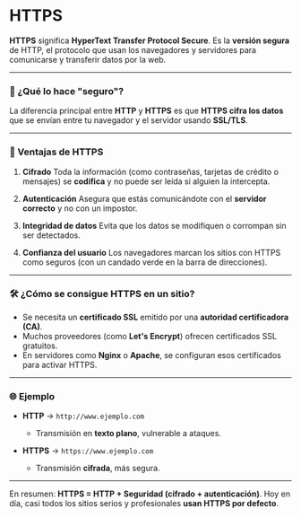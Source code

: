 


# HTTPS

**HTTPS** significa **HyperText Transfer Protocol Secure**. Es la **versión segura** de HTTP, el protocolo que usan los navegadores y servidores para comunicarse y transferir datos por la web.

---

### 🔐 ¿Qué lo hace "seguro"?

La diferencia principal entre **HTTP** y **HTTPS** es que **HTTPS cifra los datos** que se envían entre tu navegador y el servidor usando **SSL/TLS**.

---

### 🔑 Ventajas de HTTPS

1. **Cifrado**
   Toda la información (como contraseñas, tarjetas de crédito o mensajes) se **codifica** y no puede ser leída si alguien la intercepta.

2. **Autenticación**
   Asegura que estás comunicándote con el **servidor correcto** y no con un impostor.

3. **Integridad de datos**
   Evita que los datos se modifiquen o corrompan sin ser detectados.

4. **Confianza del usuario**
   Los navegadores marcan los sitios con HTTPS como seguros (con un candado verde en la barra de direcciones).

---

### 🛠️ ¿Cómo se consigue HTTPS en un sitio?

* Se necesita un **certificado SSL** emitido por una **autoridad certificadora (CA)**.
* Muchos proveedores (como **Let's Encrypt**) ofrecen certificados SSL gratuitos.
* En servidores como **Nginx** o **Apache**, se configuran esos certificados para activar HTTPS.

---

### 🌐 Ejemplo

* **HTTP** → `http://www.ejemplo.com`

  * Transmisión en **texto plano**, vulnerable a ataques.
* **HTTPS** → `https://www.ejemplo.com`

  * Transmisión **cifrada**, más segura.

---

En resumen:
**HTTPS = HTTP + Seguridad (cifrado + autenticación)**.
Hoy en día, casi todos los sitios serios y profesionales **usan HTTPS por defecto**.
